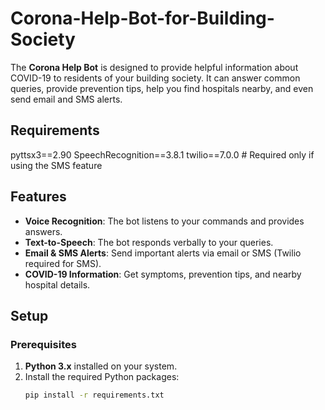 # Corona-Help-Bot-for-Building-Society
The **Corona Help Bot** is designed to provide helpful information about COVID-19 to residents of your building society. It can answer common queries, provide prevention tips, help you find hospitals nearby, and even send email and SMS alerts.

## Requirements
pyttsx3==2.90
SpeechRecognition==3.8.1
twilio==7.0.0  # Required only if using the SMS feature

## Features

- **Voice Recognition**: The bot listens to your commands and provides answers.
- **Text-to-Speech**: The bot responds verbally to your queries.
- **Email & SMS Alerts**: Send important alerts via email or SMS (Twilio required for SMS).
- **COVID-19 Information**: Get symptoms, prevention tips, and nearby hospital details.

## Setup

### Prerequisites

1. **Python 3.x** installed on your system.
2. Install the required Python packages:
   ```bash
   pip install -r requirements.txt
